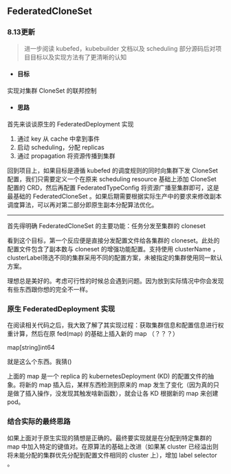 ## FederatedCloneSet

### 8.13更新

> 进一步阅读 kubefed，kubebuilder 文档以及 scheduling 部分源码后对项目目标以及实现方法有了更清晰的认知

- #### 目标

实现对集群 CloneSet 的联邦控制

- #### 思路

首先来谈谈原生的 FederatedDeployment 实现

1. 通过 key 从 cache 中拿到事件
2. 启动 scheduling，分配 replicas
3. 通过 propagation 将资源传播到集群

回到项目上，如果目标是遵循 kubefed 的调度规则的同时向集群下发 CloneSet 配置，我们只需要定义一个在原来 scheduling resource 基础上添加 CloneSet 配置的 CRD，然后再配置 FederatedTypeConfig 将资源广播至集群即可，这是最基础的 FederatedCloneSet 。如果后期需要根据实际生产中的要求来修改副本调度算法，可以再对第二部分即原生副本分配算法优化。



---



首先得明确 FederatedCloneSet 的主要功能：任务分发至集群的 cloneset

看到这个目标，第一个反应便是直接分发配置文件给各集群的 cloneset。此处的配置文件包含了副本数与 cloneset 的增强功能配置。支持使用 clusterName ，clusterLabel筛选不同的集群采用不同的配置方案，未被指定的集群使用同一默认方案。

理想总是美好的。考虑可行性的时候总会遇到问题。因为放到实际情况中你会发现有些东西跟你想的完全不一样。

### 原生 FederatedDeployment 实现

在阅读相关代码之后，我大致了解了其实现过程：获取集群信息和配置信息进行权重计算，然后在原 fed(map) 的基础上插入新的 map （？？？）

map[string]int64

就是这么个东西。我猜()

上面的 map 是一个 replica 的 kubernetesDeployment (KD) 的配置文件的抽象。将新的 map 插入后，某样东西检测到原来的 map 发生了变化（因为真的只是做了插入操作，没发现其触发啥新函数），就会让各 KD 根据新的 map 来创建 pod。

### 结合实际的最终思路

如果上面对于原生实现的猜想是正确的。最终要实现就是在分配到特定集群的 map 中加入特定的键值对。在原算法的基础上改进（如果某 cluster 已经溢出则将未能分配的集群优先分配到配置文件相同的 cluster 上），增加 label selector 。

